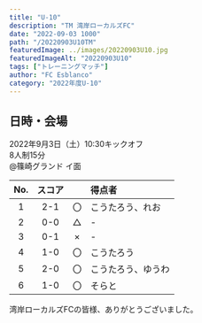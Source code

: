 ```yaml
---
title: "U-10"
description: "TM 湾岸ローカルズFC"
date: "2022-09-03 1000"
path: "/20220903U10TM"
featuredImage: ../images/20220903U10.jpg
featuredImageAlt: "20220903U10"
tags: ["トレーニングマッチ"]
author: "FC Esblanco"
category: "2022年度U-10"
---
```


## 日時・会場

2022年9月3日（土）10:30キックオフ<br>
8人制15分<br>
@篠崎グランド  イ面

| No.| スコア |   | 得点者  |
|:--:|:------:|:-:|:--------|
| 1  | 2-1 | 〇 |こうたろう、れお|
| 2  | 0-0 | △ |-|
| 3  | 0-1 | × |-|
| 4  | 1-0 | 〇 |こうたろう|
| 5  | 2-0 | 〇 |こうたろう、ゆうわ|
| 6  | 1-0 | 〇 |そらと|


湾岸ローカルズFCの皆様、ありがとうございました。